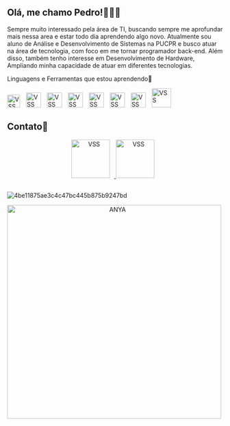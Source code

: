 ## Olá, me chamo Pedro!🙋🏻‍♂️

Sempre muito interessado pela área de TI, buscando sempre me aprofundar mais nessa area e estar todo dia aprendendo algo novo. Atualmente sou aluno de Análise e Desenvolvimento de Sistemas na PUCPR e busco atuar na área de tecnologia, com foco em me tornar programador back-end. Além disso, também tenho interesse em Desenvolvimento de Hardware, Ampliando minha capacidade de atuar em diferentes tecnologias.

Linguagens e Ferramentas que estou aprendendo🚀
<p align="start">
    <img
        alt="VSS"
        title="VSS"
        width="30px"
        style="padding-right: 10px;"
        src="https://cdn.jsdelivr.net/gh/devicons/devicon@latest/icons/vscode/vscode-original.svg"
    />
    <img
        alt="VSS"
        title="PYTHON"
        width="35px"
        style="padding-right: 10px;"
        src="https://cdn.jsdelivr.net/gh/devicons/devicon@latest/icons/python/python-original.svg"
    />
    <img
        alt="VSS"
        title="JAVA"
        width="35px"
        style="padding-right: 10px;"
        src="https://cdn.jsdelivr.net/gh/devicons/devicon@latest/icons/java/java-original.svg"
    />
    <img
        alt="VSS"
        title="JAVASCRIPT"
        width="35px"
        style="padding-right: 10px;"
        src="https://cdn.jsdelivr.net/gh/devicons/devicon@latest/icons/javascript/javascript-original.svg"
    />
    <img
        alt="VSS"
        title="HTML"
        width="35px"
        style="padding-right: 10px;"
        src="https://cdn.jsdelivr.net/gh/devicons/devicon@latest/icons/html5/html5-original.svg"
    />   
    <img
        alt="VSS"
        title="CSS"
        width="35px"
        style="padding-right: 10px;"
        src="https://cdn.jsdelivr.net/gh/devicons/devicon@latest/icons/css3/css3-original.svg"
    />
    <img
        alt="VSS"
        title="PHP"
        width="35px"
        style="padding-right: 10px;"
        src="https://cdn.jsdelivr.net/gh/devicons/devicon@latest/icons/php/php-original.svg"
    />
    <img
        alt="VSS"
        title="MYSQL"
        width="45px"
        style="padding-right: 10px;"
        src="https://cdn.jsdelivr.net/gh/devicons/devicon@latest/icons/mysql/mysql-original-wordmark.svg"
    />
</p>

## Contato📲
<div align="center">
    <a href = "mailto:evilpedro92@gmail.com">
        <img
            alt="VSS"
            title="VSS"
            width="90px"
            style="padding-right: 10px;"
            src="https://img.shields.io/badge/Gmail-D14836?style=for-the-badge&logo=gmail&logoColor=white"
        />
    </a>
    <a href = "https://www.linkedin.com/in/pedrobubna/"> 
        <img
            alt="VSS"
            title="VSS"
            width="90px"
            style="padding-right: 10px;"
            src="https://img.shields.io/badge/LinkedIn-0077B5?style=for-the-badge&logo=linkedin&logoColor=white"
        />
    </a>
</div>

##

![4be11875ae3c4c47bc445b875b9247bd](https://github.com/user-attachments/assets/c241bf0f-56eb-4dcc-8822-d0e81b0254b0)


<div align="center">
    <img
        alt="ANYA"
        title="ANYA"
        width="500px"
        style="padding-right: 10px;"
        src="https://i.pinimg.com/originals/4b/e1/18/4be11875ae3c4c47bc445b875b9247bd.gif"
    />
</div>

